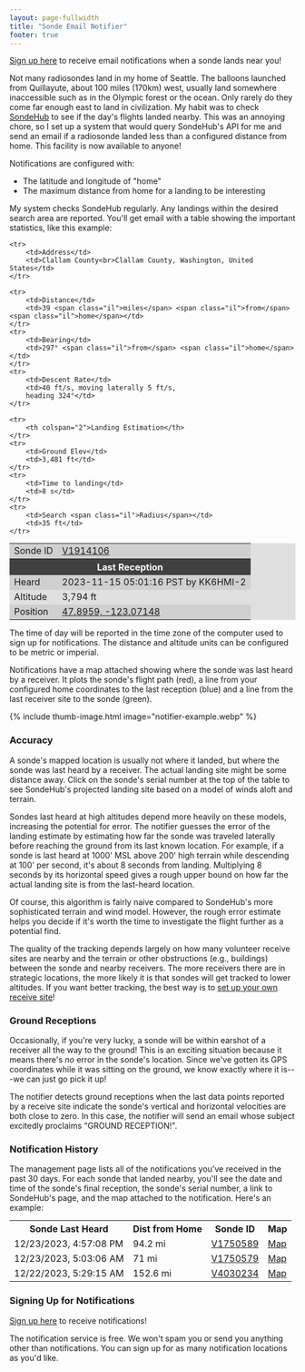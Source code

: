 ```yaml
---
layout: page-fullwidth
title: "Sonde Email Notifier"
footer: true
---
```


[Sign up here](manage) to receive email notifications when a sonde
lands near you!

Not many radiosondes land in my home of Seattle. The balloons launched
from Quillayute, about 100 miles (170km) west, usually land somewhere
inaccessible such as in the Olympic forest or the ocean. Only rarely
do they come far enough east to land in civilization. My habit was to
check [SondeHub](https://www.sondehub.org/") to see if the day's
flights landed nearby. This was an annoying chore, so I set up a
system that would query SondeHub's API for me and send an email if a
radiosonde landed less than a configured distance from home. This
facility is now available to anyone!

Notifications are configured with:

* The latitude and longitude of "home"
* The maximum distance from home for a landing to be interesting

My system checks SondeHub regularly. Any landings within the desired search area
are reported. You'll get email with a table showing the important
statistics, like this example:
<style>
table.sonde {
    background-color: #e0e0e0;
    margin: 0 auto;
}
table.sonde th {
    background-color:  #404040;
    color: white;
}
table.sonde tbody tr:nth-child(odd) {
    background-color:  #d0d0d0;
}
</style>
<table class="sonde">
    <tbody><tr>
        <td>Sonde ID</td>
        <td><a href="https://sondehub.org/#!mt=Mapnik&amp;mz=9&amp;qm=12h&amp;f=V1914106&amp;q=V1914106" target="_blank">V1914106</a></td>
    </tr>
    <tr>
        <th colspan="2">Last Reception
    </th></tr>
    <tr>
        <td>Heard</td>
        <td>2023-11-15 05:01:16 PST by KK6HMI-2</td>
    </tr>
    <tr>
        <td>Altitude</td>
        <td>3,794 ft</td>
    </tr>
    <tr>
        <td>Position</td>
        <td><a href="https://www.google.com/maps/search/?api=1&amp;query=47.8959,-123.07148" target="_blank">47.8959, -123.07148</a></td>
    </tr>

    <tr>
        <td>Address</td>
        <td>Clallam County<br>Clallam County, Washington, United States</td>
    </tr>

    <tr>
        <td>Distance</td>
        <td>39 <span class="il">miles</span> <span class="il">from</span> <span class="il">home</span></td>
    </tr>
    <tr>
        <td>Bearing</td>
        <td>297° <span class="il">from</span> <span class="il">home</span></td>
    </tr>
    <tr>
        <td>Descent Rate</td>
        <td>40 ft/s, moving laterally 5 ft/s,
        heading 324°</td>
    </tr>

    <tr>
        <th colspan="2">Landing Estimation</th>
    </tr>
    <tr>
        <td>Ground Elev</td>
        <td>3,481 ft</td>
    </tr>
    <tr>
        <td>Time to landing</td>
        <td>8 s</td>
    </tr>
    <tr>
        <td>Search <span class="il">Radius</span></td>
        <td>35 ft</td>
    </tr>
</tbody></table>

The time of day will be reported in the time zone of the computer used
to sign up for notifications. The distance and altitude units can be
configured to be metric or imperial.

Notifications have a map attached showing where the sonde was last
heard by a receiver. It plots the sonde's flight path (red), a
line from your configured home coordinates to the last reception
(blue) and a line from the last receiver site to the sonde (green).

{% include thumb-image.html image="notifier-example.webp" %}

### Accuracy

A sonde's mapped location is usually not where it landed, but where
the sonde was last heard by a receiver. The actual landing site might
be some distance away. Click on the sonde's serial number at the top
of the table to see SondeHub's projected landing site based on a model
of winds aloft and terrain.

Sondes last heard at high altitudes depend more heavily on these
models, increasing the potential for error. The notifier guesses the
error of the landing estimate by estimating how far the sonde was
traveled laterally before reaching the ground from its last known
location. For example, if a sonde is last heard at 1000' MSL above
200' high terrain while descending at 100' per second, it's about 8
seconds from landing. Multiplying 8 seconds by its horizontal speed
gives a rough upper bound on how far the actual landing site is from
the last-heard location.

Of course, this algorithm is fairly naive compared to SondeHub's more
sophisticated terrain and wind model. However, the rough error
estimate helps you decide if it's worth the time to investigate the
flight further as a potential find.

The quality of the tracking depends largely on how many volunteer
receive sites are nearby and the terrain or other obstructions (e.g.,
buildings) between the sonde and nearby receivers. The more receivers
there are in strategic locations, the more likely it is that sondes
will get tracked to lower altitudes. If you want better tracking, the
best way is to [set up your own receive
site](https://github.com/projecthorus/radiosonde_auto_rx/wiki)!


### Ground Receptions

Occasionally, if you're very lucky, a sonde will be within earshot of
a receiver all the way to the ground! This is an exciting
situation because it means there's *no* error in the sonde's
location. Since we've gotten its GPS coordinates while it was sitting
on the ground, we know exactly where it is---we can just go pick it
up!

The notifier detects ground receptions when the last data points
reported by a receive site indicate the sonde's vertical and
horizontal velocities are both close to zero. In this case, the
notifier will send an email whose subject excitedly proclaims "GROUND
RECEPTION!".

### Notification History

The management page lists all of the notifications you've received in the past 30
days. For each sonde that landed nearby, you'll see the date and time of the
sonde's final reception, the sonde's serial number, a link to SondeHub's page,
and the map attached to the notification. Here's an example:

<table id="history_table"  style="margin: 0 auto;">
        <tbody><tr>
            <th>Sonde Last Heard</th>
            <th>Dist from Home</th>
            <th>Sonde ID</th>
            <th>Map</th>
        </tr>
        <tr><td class="text-right">12/23/2023, 4:57:08 PM</td><td class="text-right">94.2 mi</td><td class="text-right"><a href="https://sondehub.org/#!mt=Mapnik&amp;mz=9&amp;qm=12h&amp;f=V1750589&amp;q=V1750589">V1750589</a></td><td class="text-right"><a href="https://sondemaps.lectrobox.com/792dac8089004349a86f54940b3a7716/2023/12/24-0-47.88929--124.30961.jpg">Map</a></td></tr>
        <tr><td class="text-right">12/23/2023, 5:03:06 AM</td><td class="text-right">71 mi</td><td class="text-right"><a href="https://sondehub.org/#!mt=Mapnik&amp;mz=9&amp;qm=12h&amp;f=V1750579&amp;q=V1750579">V1750579</a></td><td class="text-right"><a href="https://sondemaps.lectrobox.com/792dac8089004349a86f54940b3a7716/2023/12/23-13-47.72163--123.84317.jpg">Map</a></td></tr>
        <tr><td class="text-right">12/22/2023, 5:29:15 AM</td><td class="text-right">152.6 mi</td><td class="text-right"><a href="https://sondehub.org/#!mt=Mapnik&amp;mz=9&amp;qm=12h&amp;f=V4030234&amp;q=V4030234">V4030234</a></td><td class="text-right"><a href="https://sondemaps.lectrobox.com/9feabde880ef4d2bb80c538070bf9426/2023/12/22-13-45.41774--122.69893.jpg">Map</a></td></tr>
        </tbody>
</table>

### Signing Up for Notifications

[Sign up here](signup) to receive notifications!

The notification service is free. We won't spam you or send you anything other
than notifications. You can sign up for as many notification locations as you'd
like.

